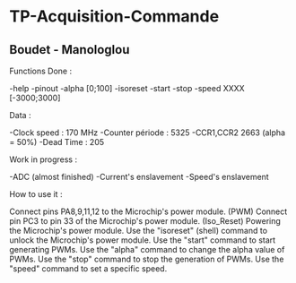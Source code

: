 # TP-Acquisition-Commande
## Boudet - Manologlou

Functions Done :

  -help
  -pinout
  -alpha [0;100]
  -isoreset
  -start
  -stop
  -speed XXXX [-3000;3000]

Data :

  -Clock speed : 170 MHz
  -Counter période : 5325
  -CCR1,CCR2 2663 (alpha = 50%)
  -Dead Time : 205

Work in progress :

  -ADC (almost finished)
  -Current's enslavement
  -Speed's enslavement

How to use it :

  Connect pins PA8,9,11,12 to the Microchip's power module. (PWM)
  Connect pin PC3 to pin 33 of the Microchip's power module. (Iso_Reset)
  Powering the Microchip's power module.
  Use the "isoreset" (shell) command to unlock the Microchip's power module.
  Use the "start" command to start generating PWMs.
  Use the "alpha" command to change the alpha value of PWMs.
  Use the "stop" command to stop the generation of PWMs.
  Use the "speed" command to set a specific speed.
